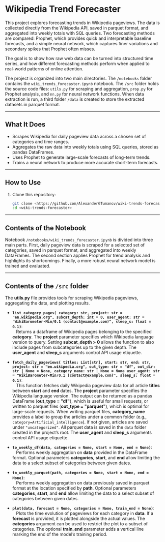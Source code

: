 # Wikipedia Trend Forecaster

This project explores forecasting trends in Wikipedia pageviews. The data is collected directly from the Wikipedia API, saved in parquet format, and aggregated into weekly totals with SQL queries. Two forecasting methods are compared: Prophet, which provides quick and interpretable baseline forecasts, and a simple neural network, which captures finer variations and secondary spikes that Prophet often misses.

The goal is to show how raw web data can be turned into structured time series, and how different forecasting methods perform when applied to real-world patterns of online attention.

The project is organized into two main directories. The `/notebooks` folder contains the `wiki_trends_forecaster.ipynb` notebook. The `/src` folder holds the source code files: `utils.py` for scraping and aggregation, `prop.py` for Prophet analysis, and `nn.py` for neural network functions. When data extraction is run, a third folder `/data` is created to store the extracted datasets in parquet format.

---

## What It Does

- Scrapes Wikipedia for daily pageview data across a chosen set of categories and time ranges.
- Aggregates the raw data into weekly totals using SQL queries, stored as pandas DataFrames.
- Uses Prophet to generate large-scale forecasts of long-term trends.
- Trains a neural network to produce more accurate short-term forecasts.

---

## How to Use

1. Clone this repository:
   ```bash
   git clone <https://github.com/AlexanderGTumanov/wiki-trends-forecaster>
   cd <wiki-trends-forecaster>

---

## Contents of the Notebook

Notebook `/notebooks/wiki_trends_forecaster.ipynb` is divided into three main parts. First, daily pageview data is scraped for a selected set of categories, saved in parquet format, and aggregated into weekly DataFrames. The second section applies Prophet for trend analysis and highlights its shortcomings. Finally, a more robust neural network model is trained and evaluated.

---

## Contents of the `/src` folder

The **utils.py** file provides tools for scraping Wikipedia pageviews, aggregating the data, and plotting results.

- **`list_category_pages(
    category: str,
    project: str = "en.wikipedia.org",
    subcat_depth: int = 0,
    user_agent: str = "WikiBarometer-Min/0.1 (contact@example.com)",
    sleep_s: float = 0.1)`**:  
   &nbsp;&nbsp;&nbsp;Returns a dataframe of Wikipedia pages belonging to the specified **category**. The **project** parameter specifies which Wikipedia language version to query. Setting **subcat_depth > 0** allows the function to also include pages from subcategories up to the given depth. The **user_agent** and **sleep_s** arguments control API usage etiquette.

- **`fetch_daily_pageviews(
    titles: List[str],
    start: str,
    end: str,
    project: str = "en.wikipedia.org",
    out_type: str = "df",
    out_dir: str | None = None,
    category_name: str | None = None
    user_agent: str = "WikiBarometer-Min/0.1 (contact@example.com)",
    sleep_s: float = 0.1)`**:  
  &nbsp;&nbsp;&nbsp;This function fetches daily Wikipedia pageview data for all article **titles** between **start** and **end** dates. The **project** parameter specifies the Wikipedia language version. The output can be returned as a pandas DataFrame (**out_type = "df"**), which is useful for small requests, or written to parquet files (**out_type = "parquet"**), which is optimal for large-scale requests. When writing parquet files, **category_name** provides a label to group the articles under a common folder (e.g., `category=Artificial_intelligence`). If not given, articles are saved under `"uncategorized"`. All parquet data is saved in the `data` folder created in the project’s root. The **user_agent** and **sleep_s** arguments control API usage etiquette.

- **`to_weekly_df(data, categories = None, start = None, end = None)`**:  
  &nbsp;&nbsp;&nbsp;Performs weekly aggregation on **data** provided in the DataFrame format. Optional parameters **categories**, **start**, and **end** allow limiting the data to a select subset of categories between given dates.

- **`to_weekly_parquet(path, categories = None, start = None, end = None)`**:  
  &nbsp;&nbsp;&nbsp;Performs weekly aggregation on data previously saved in parquet format at the location specified by **path**. Optional parameters **categories**, **start**, and **end** allow limiting the data to a select subset of categories between given dates.

- **`plot(data, forecast = None, categories = None, train_end = None)`**:  
   &nbsp;&nbsp;&nbsp;Plots the time evolution of pageviews for each category in **data**. If a **forecast** is provided, it is plotted alongside the actual values. The **categories** argument can be used to restrict the plot to a subset of categories. The optional **train_end** parameter adds a vertical line marking the end of the model’s training period.

